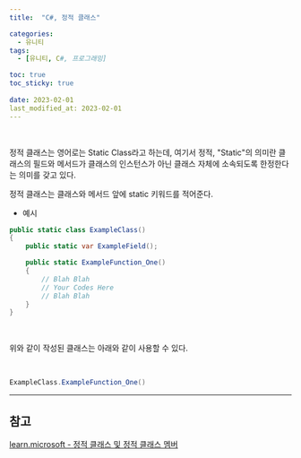 ```yaml
---
title:  "C#, 정적 클래스"

categories:
  - 유니티
tags:
  - [유니티, C#, 프로그래밍]

toc: true
toc_sticky: true
 
date: 2023-02-01
last_modified_at: 2023-02-01
---
```


<br/>

정적 클래스는 영어로는 Static Class라고 하는데, 여기서 정적, "Static"의 의미란 클래스의 필드와 메서드가 클래스의 인스턴스가 아닌 클래스 자체에 소속되도록 한정한다는 의미를 갖고 있다.  

정적 클래스는 클래스와 메서드 앞에 static 키워드를 적어준다.  

- 예시  

```cs
public static class ExampleClass()
{
    public static var ExampleField();

    public static ExampleFunction_One()
    {
        // Blah Blah
        // Your Codes Here
        // Blah Blah
    }
}
```

<br/>

위와 같이 작성된 클래스는 아래와 같이 사용할 수 있다.  

<br/>

```cs
ExampleClass.ExampleFunction_One()
```

---
<h2><b>참고</b></h2>

[learn.microsoft - 정적 클래스 및 정적 클래스 멤버](https://learn.microsoft.com/ko-kr/dotnet/csharp/programming-guide/classes-and-structs/static-classes-and-static-class-members)